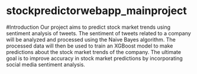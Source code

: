 # stockpredictorwebapp_mainproject
#Introduction
Our project aims to predict stock market trends using sentiment analysis of tweets. The sentiment of tweets related to a company will be analyzed and processed using the Naive Bayes algorithm. The processed data will then be used to train an XGBoost model to make predictions about the stock market trends of the company. The ultimate goal is to improve accuracy in stock market predictions by incorporating social media sentiment analysis.
